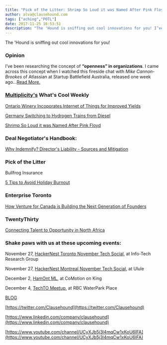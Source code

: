 ```yaml
---
title: "Pick of the Litter: Shrimp So Loud it was Named After Pink Floyd!"
author: alva@clausehound.com
tags: ["aching","POTL"]
date: 2017-11-25 16:53:51
description: "The 'Hound is sniffing out cool innovations for you! I’ve been researching the concept of 'openness' in organizations. I came across this concept when I watched this fireside chat with Mike Cannon-Brookes of Atlassian at Startup Battlefield Australia, released one week ago."
---
```


The 'Hound is sniffing out cool innovations for you!



### Opinion

I’ve been researching the concept of **“openness” in organizations**. I came across this concept when I watched this fireside chat with *Mike Cannon-Brookes* of Atlassian at Startup Battlefield Australia, released one week ago...[Read More.](https://blog.clausehound.com/researching-openness/)

### [Multiplicity's](http://multiplicity.media) What's Cool Weekly


[Ontario Winery Incoporates Internet of Things for Improved Yields](https://news.ontario.ca/opo/en/2017/11/smart-tech-winery-pilot-highlights-ontario-chinese-business-partnership.html)



[Germany Switching to Hydrogen Trains from Diesel](https://futurism.com/hydrogen-powered-trains-are-coming-to-germany-in-2021/)



[Shrimp So Loud it was Named After Pink Floyd ](https://www.theverge.com/tldr/2017/4/12/15272220/loud-shrimp-pink-floyd-synalpheus-pinkfloydi)


### Deal Negotiator's Handbook: 

[ Why Indemnify? Director's Liability - Sources and Mitigation ](https://blog.clausehound.com/indemnify-directors-liability-sources-mitigation/)

### Pick of the Litter

Bullfrog Insurance 

[ 5 Tips to Avoid Holiday Burnout](https://blog.clausehound.com/5-tips-to-avoid-holiday-burnout/)



### Enterprise Toronto 

[ How Venture for Canada is Building the Next Generation of Founders](https://blog.clausehound.com/how-venture-for-canada-is-building-the-next-generation-of-founders/)



### TwentyThirty 

[Connecting Talent to Opportunity in North Africa](https://blog.clausehound.com/connecting-talent-to-opportunity-in-north-africa/)

### Shake paws with us at these upcoming events: 

November 27, [HackerNest Toronto November Tech Social](https://blog.clausehound.com/hackernest-toronto-november-tech-social/), at Info-Tech Research Group

November 27, [HackerNest Montreal November Tech Social](https://blog.clausehound.com/hackernest-montreal-november-tech-social/), at Ulule

December 2, [HamOnt ML](https://blog.clausehound.com/hamont-ml/), at CoMotion on King

December 4, [TechTO Meetup](https://blog.clausehound.com/techto-meetup-2/), at RBC WaterPark Place

[BLOG](http://blog.clausehound.com)

[https://twitter.com/Clausehound](https://twitter.com/Clausehound)

[https://www.linkedin.com/company/clausehound](https://www.linkedin.com/company/clausehound)

[https://www.youtube.com/channel/UCyXJb5j3l4mqCw1xKoU6IFA](https://www.youtube.com/channel/UCyXJb5j3l4mqCw1xKoU6IFA)

